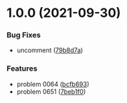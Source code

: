# 1.0.0 (2021-09-30)


### Bug Fixes

* uncomment ([79b8d7a](https://github.com/EqualMa/leetcode-rs/commit/79b8d7a028bde4db3c81c76bb22c33fc43504d73))


### Features

* problem 0064 ([bcfb693](https://github.com/EqualMa/leetcode-rs/commit/bcfb69317b3ead114ab5cd19be0f380589f739a0))
* problem 0651 ([7beb1f0](https://github.com/EqualMa/leetcode-rs/commit/7beb1f0428f06b472f887942471091f45aa9548e))
